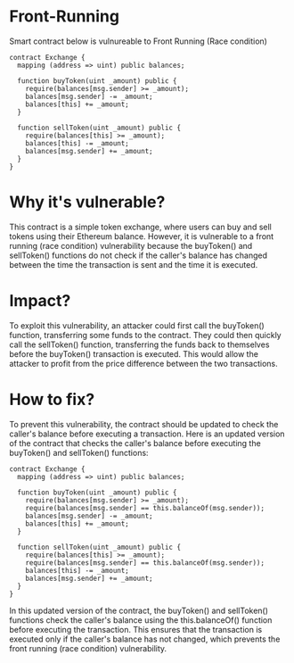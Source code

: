 # Front-Running

Smart contract below is vulnureable to Front Running (Race condition)

```solidity
contract Exchange {
  mapping (address => uint) public balances;

  function buyToken(uint _amount) public {
    require(balances[msg.sender] >= _amount);
    balances[msg.sender] -= _amount;
    balances[this] += _amount;
  }

  function sellToken(uint _amount) public {
    require(balances[this] >= _amount);
    balances[this] -= _amount;
    balances[msg.sender] += _amount;
  }
}
```

# Why it's vulnerable?
This contract is a simple token exchange, where users can buy and sell tokens using their Ethereum balance. However, it is vulnerable to a front running (race condition) vulnerability because the buyToken() and sellToken() functions do not check if the caller's balance has changed between the time the transaction is sent and the time it is executed.

# Impact?
To exploit this vulnerability, an attacker could first call the buyToken() function, transferring some funds to the contract. They could then quickly call the sellToken() function, transferring the funds back to themselves before the buyToken() transaction is executed. This would allow the attacker to profit from the price difference between the two transactions.

# How to fix?
To prevent this vulnerability, the contract should be updated to check the caller's balance before executing a transaction. Here is an updated version of the contract that checks the caller's balance before executing the buyToken() and sellToken() functions:

```solidity
contract Exchange {
  mapping (address => uint) public balances;

  function buyToken(uint _amount) public {
    require(balances[msg.sender] >= _amount);
    require(balances[msg.sender] == this.balanceOf(msg.sender));
    balances[msg.sender] -= _amount;
    balances[this] += _amount;
  }

  function sellToken(uint _amount) public {
    require(balances[this] >= _amount);
    require(balances[msg.sender] == this.balanceOf(msg.sender));
    balances[this] -= _amount;
    balances[msg.sender] += _amount;
  }
}
```

In this updated version of the contract, the buyToken() and sellToken() functions check the caller's balance using the this.balanceOf() function before executing the transaction. This ensures that the transaction is executed only if the caller's balance has not changed, which prevents the front running (race condition) vulnerability.
